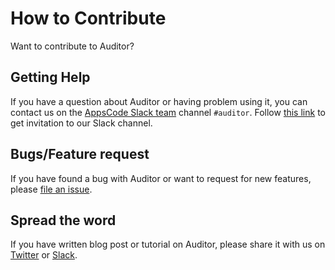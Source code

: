 # How to Contribute

Want to contribute to Auditor?

## Getting Help

If you have a question about Auditor or having problem using it, you can contact us on the [AppsCode Slack team](https://appscode.slack.com/messages/C8NCX6N23/details/) channel `#auditor`. Follow [this link](https://slack.appscode.com) to get invitation to our Slack channel.

## Bugs/Feature request

If you have found a bug with Auditor or want to request for new features, please [file an issue](https://github.com/kubeops-tools/auditor/issues/new).

## Spread the word

If you have written blog post or tutorial on Auditor, please share it with us on [Twitter](https://twitter.com/kmodules) or [Slack](https://slack.appscode.com).
